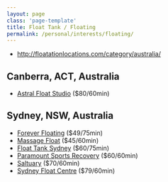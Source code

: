 ```yaml
---
layout: page
class: 'page-template'
title: Float Tank / Floating
permalink: /personal/interests/floating/
---
```

* http://floatationlocations.com/category/australia/

## Canberra, ACT, Australia

* [Astral Float Studio](http://astralfloatstudio.com.au/) ($80/60min)

## Sydney, NSW, Australia

* [Forever Floating](http://www.foreverfloating.com/) ($49/75min)
* [Massage Float](http://www.massagefloat.com.au/) ($45/60min)
* [Float Tank Sydney](http://www.floattanksydney.com.au/) ($60/75min)
* [Paramount Sports Recovery](http://paramountsportsrecovery.com.au/floatation-tank-sydney/) ($60/60min)
* [Saltuary](http://saltuary.com.au/our-therapies/float-therapy/) ($70/60min)
* [Sydney Float Centre](http://www.sydneyfloatcentre.com.au/) ($79/60min)